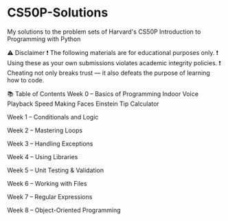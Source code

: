 # CS50P-Solutions
My solutions to the problem sets of Harvard's CS50P Introduction to Programming with Python

⚠️ Disclaimer
❗ The following materials are for educational purposes only.
❗ Using these as your own submissions violates academic integrity policies.
❗ Cheating not only breaks trust — it also defeats the purpose of learning how to code.

📚 Table of Contents
Week 0 – Basics of Programming
Indoor Voice
Playback Speed
Making Faces
Einstein
Tip Calculator

Week 1 – Conditionals and Logic

Week 2 – Mastering Loops


Week 3 – Handling Exceptions

Week 4 – Using Libraries


Week 5 – Unit Testing & Validation


Week 6 – Working with Files


Week 7 – Regular Expressions

Week 8 – Object-Oriented Programming

